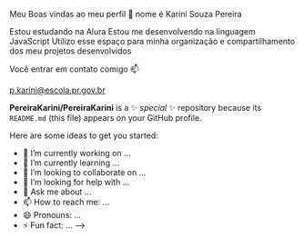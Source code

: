 
Meu Boas vindas ao meu perfil 💙
nome é Karini Souza Pereira

Estou estudando na Alura
Estou me desenvolvendo na linguagem JavaScript
Utilizo esse espaço para minha organização e compartilhamento dos meu projetos desenvolvidos

Você entrar em contato comigo 📫

p.karini@escola.pr.gov.br



**PereiraKarini/PereiraKarini** is a ✨ _special_ ✨ repository because its `README.md` (this file) appears on your GitHub profile.

Here are some ideas to get you started:

- 🔭 I’m currently working on ...
- 🌱 I’m currently learning ...
- 👯 I’m looking to collaborate on ...
- 🤔 I’m looking for help with ...
- 💬 Ask me about ...
- 📫 How to reach me: ...
- 😄 Pronouns: ...
- ⚡ Fun fact: ...
-->

